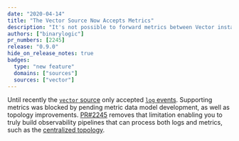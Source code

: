 ```yaml
---
date: "2020-04-14"
title: "The Vector Source Now Accepts Metrics"
description: "It's not possible to forward metrics between Vector instances"
authors: ["binarylogic"]
pr_numbers: [2245]
release: "0.9.0"
hide_on_release_notes: true
badges:
  type: "new feature"
  domains: ["sources"]
  sources: ["vector"]
---
```


Until recently the [`vector` source][docs.sources.vector] only accepted
[`log` events][docs.data-model.log]. Supporting metrics was blocked by pending
metric data model development, as well as topology improvements.
[PR#2245][urls.pr_2245] removes that limitation enabling you to truly build
observability pipelines that can process both logs and metrics, such as
the [centralized topology][docs.topologies#centralized].

[docs.data-model.log]: /docs/about/introduction/architecture/data-model/log
[docs.sources.vector]: /docs/reference/configuration/sources/vector/
[docs.topologies#centralized]: /docs/setup/deployment/topologies/#centralized
[urls.pr_2245]: https://github.com/vectordotdev/vector/pull/2245
